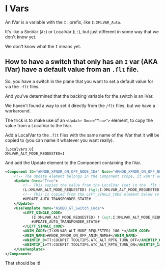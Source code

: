 # I Vars

An IVar is a variable with the `I:` prefix, like `I:XMLVAR_Auto`.

It's like a SimVar (`A:`) or LocalVar (`L:`), but just different in some way that we don't know yet.

We don't know what the `I` means yet.

## How to have a switch that only has an `I` var (AKA IVar) have a default value from an `.flt` file.

So, you have a switch in the plane that you want to set a default value for via the `.flt` files.

And you've determined that the backing variable for the switch is an IVar.

We haven't found a way to set it directly from the `/flt` files, but we have a workaround.

The trick is to make use of an `<Update Once="True">` element, to copy the value from a LocalVar to the IVar.

Add a LocalVar to the `.flt` files with the same name of the IVar that it will be copied to (you can name it whatever you want really).

```
[LocalVars.0]
XMLVAR_ALT_MODE_REQUESTED=1
```

And add the Update element to the Component containing the IVar.

```xml
<Component ID="#KNOB_XPNDR_ON_OFF_NODE_ID#" Node="#KNOB_XPNDR_ON_OFF_NODE_ID#">
    <!-- The Update element belongs in the Component scope, it won't work in the UseTemplate scope -->
    <Update Once="True">
        <!-- This copies the value from the LocalVar (set in the .flt files) to the IVar -->
        (L:XMLVAR_ALT_MODE_REQUESTED) (&gt;I:XMLVAR_ALT_MODE_REQUESTED)
        <!-- This is copied from the LEFT_SINGLE_CODE element below so as not to break any existing functionality -->
        #UPDATE_AUTO_TRANSPONDER_STATE#
    </Update>
    <UseTemplate Name="ASOBO_GT_Switch_Code">
        <LEFT_SINGLE_CODE>
            (I:XMLVAR_ALT_MODE_REQUESTED) ! (&gt;I:XMLVAR_ALT_MODE_REQUESTED)
            #UPDATE_AUTO_TRANSPONDER_STATE#
        </LEFT_SINGLE_CODE>
        <ANIM_CODE>(I:XMLVAR_ALT_MODE_REQUESTED) 100 *</ANIM_CODE>
        <ANIM_NAME>#KNOB_XPNDR_ON_OFF_ANIM_NAME#</ANIM_NAME>
        <ANIMTIP_0>TT:COCKPIT.TOOLTIPS.ATC_ALT_RPTG_TURN_OFF</ANIMTIP_0>
        <ANIMTIP_1>TT:COCKPIT.TOOLTIPS.ATC_ALT_RPTG_TURN_ON</ANIMTIP_1>
    </UseTemplate>
</Component>
```

That should be it!
